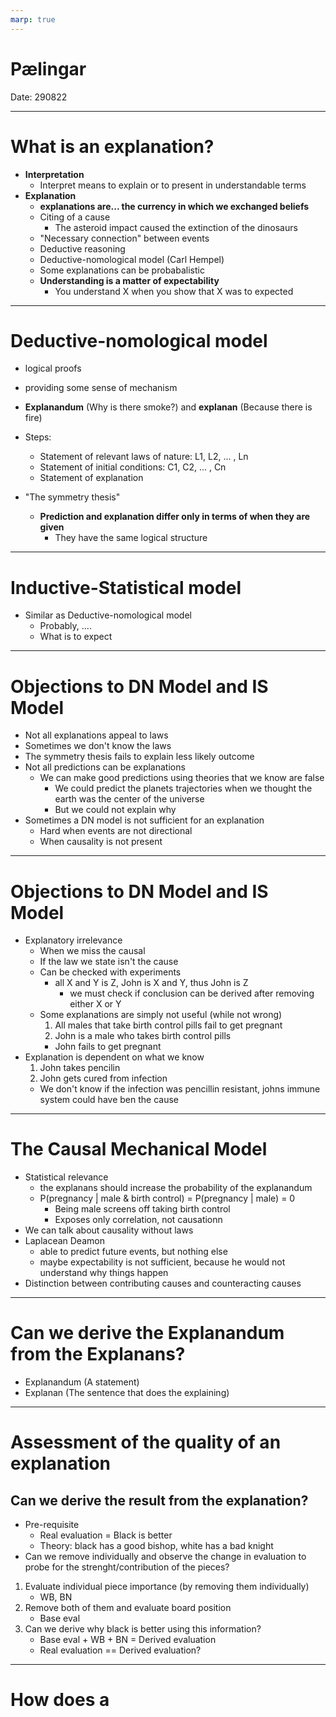 ```yaml
---
marp: true
---
```


# Pælingar

Date: 290822

---


# What is an explanation?

- **Interpretation**
    - Interpret means to explain or to present in understandable terms
- **Explanation**
    - **explanations are... the currency in which we exchanged beliefs**
    - Citing of a cause
        - The asteroid impact caused the extinction of the dinosaurs
    - "Necessary connection" between events
    - Deductive reasoning
    - Deductive-nomological model (Carl Hempel)
    - Some explanations can be probabalistic 
    - **Understanding is a matter of expectability**
        - You understand X when you show that X was to expected



---

# Deductive-nomological model 
- logical proofs
- providing some sense of mechanism
- **Explanandum** (Why is there smoke?) and **explanan** (Because there is fire)

- Steps:
    - Statement of relevant laws of nature: L1, L2, ... , Ln
    - Statement of initial conditions: C1, C2, ... , Cn
    - Statement of explanation
 
- "The symmetry thesis"
    - **Prediction and explanation differ only in terms of when they are given**
        - They have the same logical structure


---


# Inductive-Statistical model
- Similar as Deductive-nomological model
    - Probably, ....
    - What is to expect

---
[//]: # (https://www.youtube.com/watch?v=Lw6aQdgrp1M)

<style scoped>section { font-size: 25px; }</style>
# Objections to DN Model and IS Model

- Not all explanations appeal to laws
- Sometimes we don't know the laws
- The symmetry thesis fails to explain less likely outcome
- Not all predictions can be explanations
    - We can make good predictions using theories that we know are false
        - We could predict the planets trajectories when we thought the earth was the center of the universe
        - But we could not explain why
- Sometimes a DN model is not sufficient for an explanation
    - Hard when events are not directional
    - When causality is not present

---
<style scoped>section { font-size: 25px; }</style>
# Objections to DN Model and IS Model

- Explanatory irrelevance
    - When we miss the causal 
    - If the law we state isn't the cause 
    - Can be checked with experiments
        - all X and Y is Z, John is X and Y, thus John is Z
            - we must check if conclusion can be derived after removing either X or Y
    - Some explanations are simply not useful (while not wrong)
        1)  All males that take birth control pills fail to get pregnant
        2)  John is a male who takes birth control pills
        - John fails to get pregnant
- Explanation is dependent on what we know
    1) John takes pencilin
    2) John gets cured from infection
    - We don't know if the infection was pencillin resistant, johns immune system could have ben the cause 



---

# The Causal Mechanical Model

- Statistical relevance
    - the explanans should increase the probability of the explanandum
    - P(pregnancy ̣| male & birth control) = P(pregnancy | male) = 0
        - Being male screens off taking birth control
        - Exposes only correlation, not causationn
- We can talk about causality without laws
- Laplacean Deamon
    - able to predict future events, but nothing else
    - maybe expectability is not sufficient, because he would not understand why things happen
- Distinction between contributing causes and counteracting causes

---

# Can we derive the Explanandum from the Explanans?

- Explanandum (A statement)
- Explanan (The sentence that does the explaining)




---
<style scoped>section { font-size: 25px; }</style>

# Assessment of the quality of an explanation
## Can we derive the result from the explanation?

- Pre-requisite   
    - Real evaluation = Black is better
    - Theory: black has a good bishop, white has a bad knight
- Can we remove individually and observe the change in evaluation to probe for the strenght/contribution of the pieces?
1) Evaluate individual piece importance (by removing them individually)
    - WB, BN
2) Remove both of them and evaluate board position
    - Base eval
3) Can we derive why black is better using this information?
    - Base eval + WB + BN = Derived evaluation
    - Real evaluation == Derived evaluation?

---


# How does a 